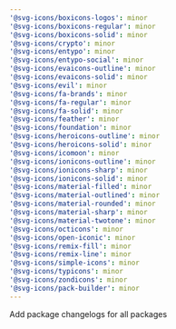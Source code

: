 ```yaml
---
'@svg-icons/boxicons-logos': minor
'@svg-icons/boxicons-regular': minor
'@svg-icons/boxicons-solid': minor
'@svg-icons/crypto': minor
'@svg-icons/entypo': minor
'@svg-icons/entypo-social': minor
'@svg-icons/evaicons-outline': minor
'@svg-icons/evaicons-solid': minor
'@svg-icons/evil': minor
'@svg-icons/fa-brands': minor
'@svg-icons/fa-regular': minor
'@svg-icons/fa-solid': minor
'@svg-icons/feather': minor
'@svg-icons/foundation': minor
'@svg-icons/heroicons-outline': minor
'@svg-icons/heroicons-solid': minor
'@svg-icons/icomoon': minor
'@svg-icons/ionicons-outline': minor
'@svg-icons/ionicons-sharp': minor
'@svg-icons/ionicons-solid': minor
'@svg-icons/material-filled': minor
'@svg-icons/material-outlined': minor
'@svg-icons/material-rounded': minor
'@svg-icons/material-sharp': minor
'@svg-icons/material-twotone': minor
'@svg-icons/octicons': minor
'@svg-icons/open-iconic': minor
'@svg-icons/remix-fill': minor
'@svg-icons/remix-line': minor
'@svg-icons/simple-icons': minor
'@svg-icons/typicons': minor
'@svg-icons/zondicons': minor
'@svg-icons/pack-builder': minor
---
```


Add package changelogs for all packages
